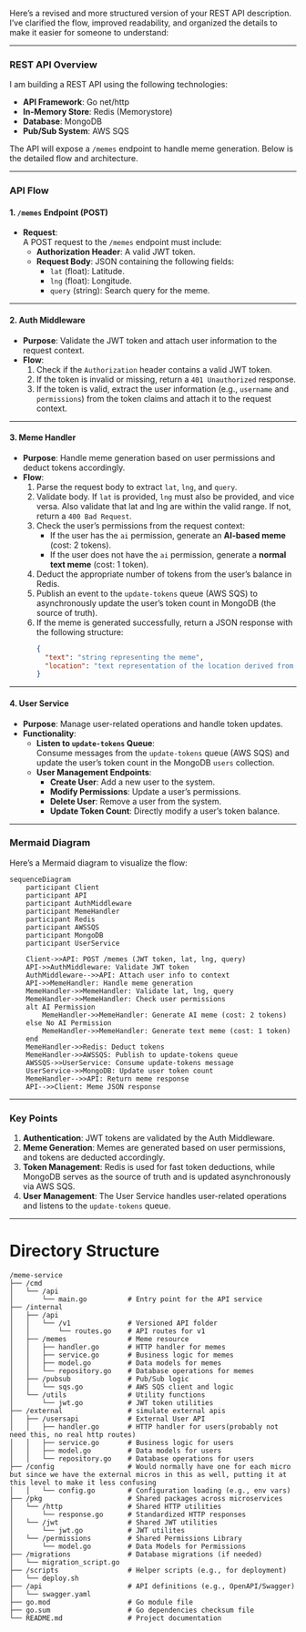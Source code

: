 Here’s a revised and more structured version of your REST API description. I’ve clarified the flow, improved readability, and organized the details to make it easier for someone to understand:

---

### **REST API Overview**
I am building a REST API using the following technologies:
- **API Framework**: Go net/http
- **In-Memory Store**: Redis (Memorystore)
- **Database**: MongoDB
- **Pub/Sub System**: AWS SQS

The API will expose a `/memes` endpoint to handle meme generation. Below is the detailed flow and architecture.

---

### **API Flow**

#### **1. `/memes` Endpoint (POST)**
- **Request**:  
  A POST request to the `/memes` endpoint must include:
  - **Authorization Header**: A valid JWT token.
  - **Request Body**: JSON containing the following fields:
    - `lat` (float): Latitude.
    - `lng` (float): Longitude.
    - `query` (string): Search query for the meme.
---

#### **2. Auth Middleware**
- **Purpose**: Validate the JWT token and attach user information to the request context.
- **Flow**:
  1. Check if the `Authorization` header contains a valid JWT token.
  2. If the token is invalid or missing, return a `401 Unauthorized` response.
  3. If the token is valid, extract the user information (e.g., `username` and `permissions`) from the token claims and attach it to the request context.

---

#### **3. Meme Handler**
- **Purpose**: Handle meme generation based on user permissions and deduct tokens accordingly.
- **Flow**:
  1. Parse the request body to extract `lat`, `lng`, and `query`.
  2. Validate body. If `lat` is provided, `lng` must also be provided, and vice versa. Also validate that lat and lng are within the valid range.  If not, return a `400 Bad Request`.
  3. Check the user’s permissions from the request context:
     - If the user has the `ai` permission, generate an **AI-based meme** (cost: 2 tokens).
     - If the user does not have the `ai` permission, generate a **normal text meme** (cost: 1 token).
  4. Deduct the appropriate number of tokens from the user’s balance in Redis.
  5. Publish an event to the `update-tokens` queue (AWS SQS) to asynchronously update the user’s token count in MongoDB (the source of truth).
  6. If the meme is generated successfully, return a JSON response with the following structure:
     ```json
     {
       "text": "string representing the meme",
       "location": "text representation of the location derived from lat and lng"
     }
     ```

---

#### **4. User Service**
- **Purpose**: Manage user-related operations and handle token updates.
- **Functionality**:
  - **Listen to `update-tokens` Queue**:  
    Consume messages from the `update-tokens` queue (AWS SQS) and update the user’s token count in the MongoDB `users` collection.
  - **User Management Endpoints**:
    - **Create User**: Add a new user to the system.
    - **Modify Permissions**: Update a user’s permissions.
    - **Delete User**: Remove a user from the system.
    - **Update Token Count**: Directly modify a user’s token balance.

---

### **Mermaid Diagram**
Here’s a Mermaid diagram to visualize the flow:

```mermaid
sequenceDiagram
    participant Client
    participant API
    participant AuthMiddleware
    participant MemeHandler
    participant Redis
    participant AWSSQS
    participant MongoDB
    participant UserService

    Client->>API: POST /memes (JWT token, lat, lng, query)
    API->>AuthMiddleware: Validate JWT token
    AuthMiddleware-->>API: Attach user info to context
    API->>MemeHandler: Handle meme generation
    MemeHandler->>MemeHandler: Validate lat, lng, query
    MemeHandler->>MemeHandler: Check user permissions
    alt AI Permission
        MemeHandler->>MemeHandler: Generate AI meme (cost: 2 tokens)
    else No AI Permission
        MemeHandler->>MemeHandler: Generate text meme (cost: 1 token)
    end
    MemeHandler->>Redis: Deduct tokens
    MemeHandler->>AWSSQS: Publish to update-tokens queue
    AWSSQS->>UserService: Consume update-tokens message
    UserService->>MongoDB: Update user token count
    MemeHandler-->>API: Return meme response
    API-->>Client: Meme JSON response
```

---

### **Key Points**
1. **Authentication**: JWT tokens are validated by the Auth Middleware.
2. **Meme Generation**: Memes are generated based on user permissions, and tokens are deducted accordingly.
3. **Token Management**: Redis is used for fast token deductions, while MongoDB serves as the source of truth and is updated asynchronously via AWS SQS.
4. **User Management**: The User Service handles user-related operations and listens to the `update-tokens` queue.

---

# Directory Structure
```
/meme-service
├── /cmd
│   └── /api
│       └── main.go          # Entry point for the API service
├── /internal
│   ├── /api
│   │   └── /v1              # Versioned API folder
│   │       └── routes.go    # API routes for v1
│   ├── /memes               # Meme resource
│   │   ├── handler.go       # HTTP handler for memes
│   │   ├── service.go       # Business logic for memes
│   │   ├── model.go         # Data models for memes
│   │   └── repository.go    # Database operations for memes
│   ├── /pubsub              # Pub/Sub logic
│   │   └── sqs.go           # AWS SQS client and logic
│   └── /utils               # Utility functions
│       └── jwt.go           # JWT token utilities
├── /external                # simulate external apis
│   ├── /usersapi            # External User API
│   │   ├── handler.go       # HTTP handler for users(probably not need this, no real http routes)
│   │   ├── service.go       # Business logic for users
│   │   ├── model.go         # Data models for users
│   │   └── repository.go    # Database operations for users
├── /config                  # Would normally have one for each micro but since we have the external micros in this as well, putting it at this level to make it less confusing
│   │   └── config.go        # Configuration loading (e.g., env vars)
├── /pkg                     # Shared packages across microservices
│   └── /http                # Shared HTTP utilities
│       └── response.go      # Standardized HTTP responses
│   └── /jwt                 # Shared JWT utilities
│       └── jwt.go           # JWT utilites
│   └── /permissions         # Shared Permissions Library
│       └── model.go         # Data Models for Permissions
├── /migrations              # Database migrations (if needed)
│   └── migration_script.go
├── /scripts                 # Helper scripts (e.g., for deployment)
│   └── deploy.sh
├── /api                     # API definitions (e.g., OpenAPI/Swagger)
│   └── swagger.yaml
├── go.mod                   # Go module file
├── go.sum                   # Go dependencies checksum file
└── README.md                # Project documentation
```